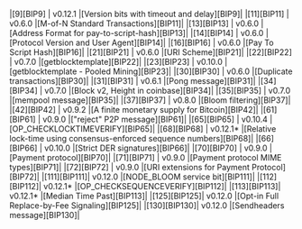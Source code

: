 |[9][BIP9]   | v0.12.1       |[Version bits with timeout and delay][BIP9]|
|[11][BIP11] | v0.6.0        |[M-of-N Standard Transactions][BIP11]|
|[13][BIP13] | v0.6.0        |[Address Format for pay-to-script-hash][BIP13]|
|[14][BIP14] | v0.6.0        |[Protocol Version and User Agent][BIP14]|
|[16][BIP16] | v0.6.0        |[Pay To Script Hash][BIP16]|
|[21][BIP21] | v0.6.0        |[URI Scheme][BIP21]|
|[22][BIP22] | v0.7.0        |[getblocktemplate][BIP22]|
|[23][BIP23] | v0.10.0       |[getblocktemplate - Pooled Mining][BIP23]|
|[30][BIP30] | v0.6.0        |[Duplicate transactions][BIP30]|
|[31][BIP31] | v0.6.1        |[Pong message][BIP31]|
|[34][BIP34] | v0.7.0        |[Block v2, Height in coinbase][BIP34]|
|[35][BIP35] | v0.7.0        |[mempool message][BIP35]|
|[37][BIP37] | v0.8.0        |[Bloom filtering][BIP37]|
|[42][BIP42] | v0.9.2        |[A finite monetary supply for Bitcoin][BIP42]|
|[61][BIP61] | v0.9.0        |["reject" P2P message][BIP61]|
|[65][BIP65] | v0.10.4       |[OP_CHECKLOCKTIMEVERIFY][BIP65]|
|[68][BIP68] | v0.12.1*      |[Relative lock-time using consensus-enforced sequence numbers][BIP68]|
|[66][BIP66] | v0.10.0       |[Strict DER signatures][BIP66]|
|[70][BIP70] | v0.9.0        |[Payment protocol][BIP70]|
|[71][BIP71] | v0.9.0        |[Payment protocol MIME types][BIP71]|
|[72][BIP72] | v0.9.0        |[URI extensions for Payment Protocol][BIP72]|
|[111][BIP111]| v0.12.0       |[NODE_BLOOM service bit][BIP111]|
|[112][BIP112]| v0.12.1*      |[OP_CHECKSEQUENCEVERIFY][BIP112]|
|[113][BIP113]| v0.12.1*      |[Median Time Past][BIP113]|
|[125][BIP125]| v0.12.0       |[Opt-in Full Replace-by-Fee Signaling][BIP125]|
|[130][BIP130]| v0.12.0       |[Sendheaders message][BIP130]|


